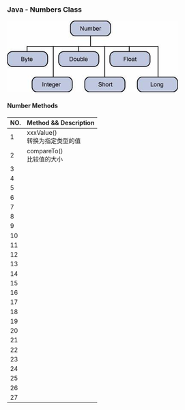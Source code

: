 ### Java - Numbers Class

![Number Classes](assets/number_classes.jpg)

#### Number Methods

| NO.  | Method && Description              |
| ---- | ---------------------------------- |
| 1    | xxxValue()<br />转换为指定类型的值 |
| 2    | compareTo()<br />比较值的大小      |
| 3    |                                    |
| 4    |                                    |
| 5    |                                    |
| 6    |                                    |
| 7    |                                    |
| 8    |                                    |
| 9    |                                    |
| 10   |                                    |
| 11   |                                    |
| 12   |                                    |
| 13   |                                    |
| 14   |                                    |
| 15   |                                    |
| 16   |                                    |
| 17   |                                    |
| 18   |                                    |
| 19   |                                    |
| 20   |                                    |
| 21   |                                    |
| 22   |                                    |
| 23   |                                    |
| 24   |                                    |
| 25   |                                    |
| 26   |                                    |
| 27   |                                    |

